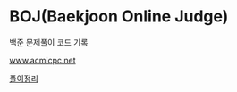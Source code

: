 # BOJ(Baekjoon Online Judge)

백준 문제풀이 코드 기록

www.acmicpc.net

[풀이정리](https://jm-codingmemo.tistory.com/category/Algorithm/%EB%B0%B1%EC%A4%80%20%EB%AC%B8%EC%A0%9C)
